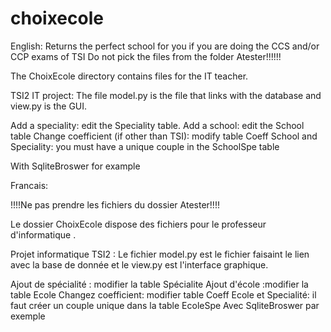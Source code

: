 # choixecole

English:
Returns the perfect school for you if you are doing the CCS and/or CCP exams of TSI 
Do not pick the files from the folder Atester!!!!!!

The ChoixEcole directory contains files for the IT teacher.

TSI2 IT project: The file model.py is the file that links with the database and view.py is the GUI.

Add a speciality: edit the Speciality table.
Add a school: edit the School table
Change coefficient (if other than TSI): modify table Coeff
School and Speciality: you must have a unique couple in the SchoolSpe table

With SqliteBroswer for example

Francais:


!!!!Ne pas prendre les fichiers du dossier Atester!!!!

Le dossier ChoixEcole dispose des fichiers pour le professeur d'informatique .


Projet informatique TSI2 : Le fichier model.py est le fichier faisaint le lien avec la base de donnée et le view.py est l'interface graphique.


Ajout de spécialité : modifier la table Spécialite
Ajout d'école :modifier la table Ecole
Changez coefficient: modifier table Coeff
Ecole et Specialité: il faut créer un couple unique dans la table EcoleSpe
Avec SqliteBroswer par exemple

